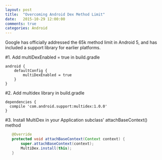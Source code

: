 ```yaml
---
layout: post
title:  "Overcoming Android Dex Method Limit"
date:   2015-10-29 12:00:00
comments: true
categories: Android
---
```


Google has officially addressed the 65k method limit in Android 5, and has included a support library for earlier platforms.

#1. Add multiDexEnabled = true in build.gradle

```
android {
    defaultConfig {
        multiDexEnabled = true
    }
}
```

#2. Add multidex library in build.gradle

```
dependencies {
  compile 'com.android.support:multidex:1.0.0'
}
```

#3. Install MultiDex in your Application subclass' attachBaseContext() method

```java
   @Override
   protected void attachBaseContext(Context context) {
       super.attachBaseContext(context);
       MultiDex.install(this);
   }
```
